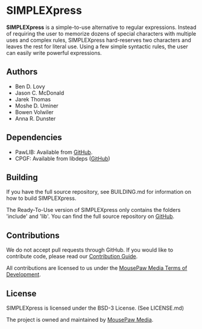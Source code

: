 # SIMPLEXpress

**SIMPLEXpress** is a simple-to-use alternative to regular expressions.
Instead of requiring the user to memorize dozens of special characters with
multiple uses and complex rules, SIMPLEXpress hard-reserves two characters
and leaves the rest for literal use. Using a few simple syntactic rules,
the user can easily write powerful expressions.

## Authors

- Ben D. Lovy
- Jason C. McDonald
- Jarek Thomas
- Moshe D. Uminer
- Bowen Volwiler
- Anna R. Dunster

## Dependencies

- PawLIB: Available from [GitHub][6].
- CPGF: Available from libdeps ([GitHub][7])

## Building

If you have the full source repository, see BUILDING.md for information
on how to build SIMPLEXpress.

The Ready-To-Use version of SIMPLEXpress only contains the folders 'include'
and 'lib'. You can find the full source repository on [GitHub][5].

## Contributions

We do not accept pull requests through GitHub.
If you would like to contribute code, please read our
[Contribution Guide][3].

All contributions are licensed to us under the
[MousePaw Media Terms of Development][4].

## License

SIMPLEXpress is licensed under the BSD-3 License. (See LICENSE.md)

The project is owned and maintained by [MousePaw Media][2].

[1]: https://www.mousepawmedia.com/simplexpress
[2]: https://www.mousepawmedia.com/
[3]: https://www.mousepawmedia.com/developers/contributing
[4]: https://www.mousepawmedia.com/termsofdevelopment
[5]: https://github.com/mousepawmedia/simplexpress
[6]: https://github.com/mousepawmedia/pawlib
[7]: https://github.com/mousepawmedia/libdeps
